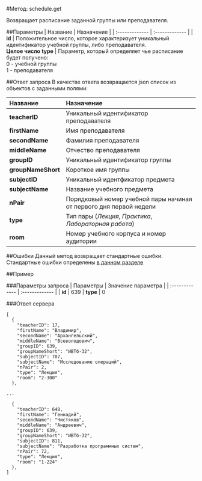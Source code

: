 #Метод: schedule.get<a name="schedule.get"/>

Возвращает расписание заданной группы или преподавателя.

##Параметры
| Название     | Назначение     |
| :------------- | :------------- |
| **id**       | Положительное число, которое характеризует уникальный идентификатор учебной группы, либо преподавателя.  <br>**Целое число**
**type** | Параметр, который определяет чье расписание будет получено: <br> 0 - учебной группы <br> 1 - преподавателя

##Ответ запроса
В качестве ответа возвращается json список из объектов с заданными полями:

| Название        | Назначение     |
| :------------- | :------------- |
|**teacherID**               | Уникальный идентификатор преподавателя
|**firstName**       | Имя преподавателя
**secondName**      | Фамилия преподавателя
**middleName**      | Отчество преподавателя
**groupID** | Уникальный идентификатор группы
**groupNameShort** | Короткое имя группы
**subjectID** | Уникальный идентфикатор предмета
**subjectName** | Название учебного предмета
**nPair** | Порядковый номер учебной пары начиная от первого дня первой недели
**type** | Тип пары (*Лекция*, *Практика*, *Лабораторная работа*)
**room** | Номер учебного корпуса и номер аудитории


##Ошибки
Данный метод возвращает стандартные ошибки.  
Стандартные ошибки определены [в данном разделе](#errors)

##Пример

###Параметры запроса
| Параметры | Значение параметра     |
| :------------- | :------------- |
| **id**       | 639     |
**type** | 0

###Ответ сервера

```
[
  {
    "teacherID": 17,
    "firstName": "Владимир",
    "secondName": "Архангельский",
    "middleName": "Всеволодович",
    "groupID": 639,
    "groupNameShort": "ИВТб-32",
    "subjectID": 707,
    "subjectName": "Исследование операций",
    "nPair": 2,
    "type": "Лекция",
    "room": "2-300"
  },

...

  {
    "teacherID": 648,
    "firstName": "Геннадий",
    "secondName": "Чистяков",
    "middleName": "Андреевич",
    "groupID": 639,
    "groupNameShort": "ИВТб-32",
    "subjectID": 811,
    "subjectName": "Разработка программных систем",
    "nPair": 72,
    "type": "Лекция",
    "room": "1-224"
  },
]
```
